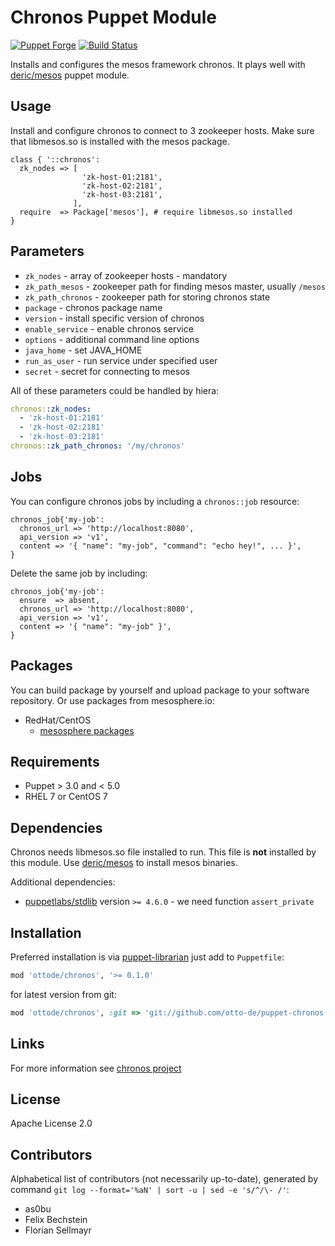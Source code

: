 # Chronos Puppet Module

[![Puppet
Forge](http://img.shields.io/puppetforge/v/ottode/chronos.svg)](https://forge.puppetlabs.com/ottode/chronos)
[![Build Status](https://travis-ci.org/otto-de/puppet-chronos.svg?branch=master)](https://travis-ci.org/otto-de/puppet-chronos)

Installs and configures the mesos framework chronos.
It plays well with [deric/mesos](https://forge.puppetlabs.com/deric/mesos) puppet module.

## Usage

Install and configure chronos to connect to 3 zookeeper hosts.
Make sure that libmesos.so is installed with the mesos package.

```puppet
class { '::chronos':
  zk_nodes => [
                'zk-host-01:2181',
                'zk-host-02:2181',
                'zk-host-03:2181',
              ],
  require  => Package['mesos'], # require libmesos.so installed
}
```

## Parameters

 - `zk_nodes` - array of zookeeper hosts - mandatory
 - `zk_path_mesos` - zookeeper path for finding mesos master, usually `/mesos`
 - `zk_path_chronos` - zookeeper path for storing chronos state
 - `package` - chronos package name
 - `version` - install specific version of chronos
 - `enable_service` - enable chronos service
 - `options` - additional command line options
 - `java_home` - set JAVA_HOME
 - `run_as_user` - run service under specified user
 - `secret` - secret for connecting to mesos

All of these parameters could be handled by hiera:

```yaml
chronos::zk_nodes:
  - 'zk-host-01:2181'
  - 'zk-host-02:2181'
  - 'zk-host-03:2181'
chronos::zk_path_chronos: '/my/chronos'
```

## Jobs

You can configure chronos jobs by including a `chronos::job` resource:

```puppet
chronos_job{'my-job':
  chronos_url => 'http://localhost:8080',
  api_version => 'v1',
  content => '{ "name": "my-job", "command": "echo hey!", ... }',
}
```

Delete the same job by including:

```puppet
chronos_job{'my-job':
  ensure  => absent,
  chronos_url => 'http://localhost:8080',
  api_version => 'v1',
  content => '{ "name": "my-job" }',
}
```

## Packages

You can build package by yourself and upload package to your software repository. Or use packages from mesosphere.io:

 - RedHat/CentOS
   - [mesosphere packages](http://mesosphere.io/downloads/)

## Requirements

 - Puppet > 3.0 and < 5.0
 - RHEL 7 or CentOS 7

## Dependencies

Chronos needs libmesos.so file installed to run.
This file is __not__ installed by this module.
Use [deric/mesos](https://forge.puppetlabs.com/deric/mesos) to install mesos binaries.

Additional dependencies:

 - [puppetlabs/stdlib](https://forge.puppetlabs.com/puppetlabs/stdlib) version `>= 4.6.0` - we need function `assert_private`

## Installation

Preferred installation is via [puppet-librarian](https://github.com/rodjek/librarian-puppet) just add to `Puppetfile`:

```ruby
mod 'ottode/chronos', '>= 0.1.0'
```

for latest version from git:
```ruby
mod 'ottode/chronos', :git => 'git://github.com/otto-de/puppet-chronos.git'
```

## Links

For more information see [chronos project](https://github.com/mesos/chronos)

## License

Apache License 2.0

## Contributors


Alphabetical list of contributors (not necessarily up-to-date), generated by command `git log --format='%aN' | sort -u | sed -e 's/^/\- /'`:

 - as0bu
 - Felix Bechstein
 - Florian Sellmayr
